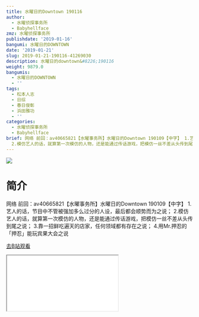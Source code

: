 ```yaml
---
title: 水曜日的Downtown 190116
author:
  - 水曜侦探事务所
  - Babyhellface
zmz: 水曜侦探事务所
publishdate: '2019-01-16'
bangumi: 水曜日的DOWNTOWN
date: '2019-01-21'
slug: 2019-01-21-190116-41269030
description: 水曜日的downtown&#8226;190116
weight: 9879.0
bangumis:
  - 水曜日的DOWNTOWN
  - ''
tags:
  - 松本人志
  - 日综
  - 春日俊彰
  - 浜田雅功
  - ''
categories:
  - 水曜侦探事务所
  - Babyhellface
brief: 网络 前回：av40665821【水曜事务所】水曜日的Downtown 190109【中字】 1.艺人的话，节目中不管被强加多么过分的人设，最后都会顺势而为之说；
  2.模仿艺人的话，就算第一次模仿的人物，还是能通过传话游戏，把模仿一丝不差从头传到尾之说； 3.靠一招鲜吃遍天的店家，任何领域都有存在之说； 4.用Mr.押忍的「押忍」能玩宾果大会之说
---
```

![](https://i.imgur.com/BIIDeHW.jpg)
# 简介  
网络
前回：av40665821【水曜事务所】水曜日的Downtown 190109【中字】
1.艺人的话，节目中不管被强加多么过分的人设，最后都会顺势而为之说；
2.模仿艺人的话，就算第一次模仿的人物，还是能通过传话游戏，把模仿一丝不差从头传到尾之说；
3.靠一招鲜吃遍天的店家，任何领域都有存在之说；
4.用Mr.押忍的「押忍」能玩宾果大会之说  

[去B站观看](https://www.bilibili.com/video/av41269030/)
<div class ="resp-container"><iframe class="testiframe" src="//player.bilibili.com/player.html?aid=41269030"", scrolling="no", allowfullscreen="true" > </iframe></div> 
